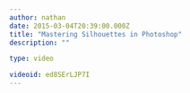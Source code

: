 ```yaml
---
author: nathan
date: 2015-03-04T20:39:00.000Z
title: "Mastering Silhouettes in Photoshop"
description: ""

type: video

videoid: ed8SErLJP7I
---
```

